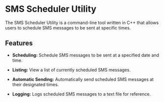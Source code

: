 # SMS Scheduler Utility

The SMS Scheduler Utility is a command-line tool written in C++ that allows users to schedule SMS messages to be sent at specific times.

## Features

- **Scheduling:** Schedule SMS messages to be sent at a specified date and time.

- **Listing:** View a list of currently scheduled SMS messages.

- **Automatic Sending:** Automatically send scheduled SMS messages at their designated times.

- **Logging:** Logs scheduled SMS messages to a text file for reference.

